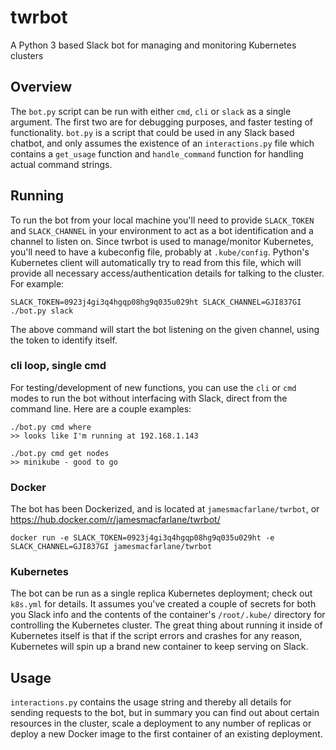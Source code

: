 # twrbot
A Python 3 based Slack bot for managing and monitoring Kubernetes clusters

## Overview
The `bot.py` script can be run with either `cmd`, `cli` or `slack` as a single
argument. The first two are for debugging purposes, and faster testing of
functionality. `bot.py` is a script that could be used in any Slack based
chatbot, and only assumes the existence of an `interactions.py` file which
contains a `get_usage` function and `handle_command` function for handling
actual command strings.

## Running
To run the bot from your local machine you'll need to provide `SLACK_TOKEN` and
`SLACK_CHANNEL` in your environment to act as a bot identification and a channel
to listen on. Since twrbot is used to manage/monitor Kubernetes, you'll need to
have a kubeconfig file, probably at `.kube/config`. Python's Kubernetes client
will automatically try to read from this file, which will provide all necessary
access/authentication details for talking to the cluster. For example:
```
SLACK_TOKEN=0923j4gi3q4hgqp08hg9q035u029ht SLACK_CHANNEL=GJI837GI ./bot.py slack
```
The above command will start the bot listening on the given channel, using the
token to identify itself.

### cli loop, single cmd
For testing/development of new functions, you can use the `cli` or `cmd` modes
to run the bot without interfacing with Slack, direct from the command line.
Here are a couple examples:
```
./bot.py cmd where
>> looks like I'm running at 192.168.1.143

./bot.py cmd get nodes
>> minikube - good to go
```

### Docker
The bot has been Dockerized, and is located at `jamesmacfarlane/twrbot`, or
https://hub.docker.com/r/jamesmacfarlane/twrbot/
```
docker run -e SLACK_TOKEN=0923j4gi3q4hgqp08hg9q035u029ht -e SLACK_CHANNEL=GJI837GI jamesmacfarlane/twrbot
```

### Kubernetes
The bot can be run as a single replica Kubernetes deployment; check out
`k8s.yml` for details. It assumes you've created a couple of secrets for both
you Slack info and the contents of the container's `/root/.kube/` directory for
controlling the Kubernetes cluster. The great thing about running it inside of
Kubernetes itself is that if the script errors and crashes for any reason,
Kubernetes will spin up a brand new container to keep serving on Slack.

## Usage
`interactions.py` contains the usage string and thereby all details for sending
requests to the bot, but in summary you can find out about certain resources in
the cluster, scale a deployment to any number of replicas or deploy a new Docker
image to the first container of an existing deployment.
